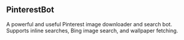 ## PinterestBot

A powerful and useful Pinterest image downloader and search bot. Supports inline searches, Bing image search, and wallpaper fetching.


